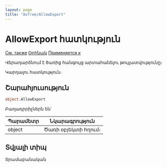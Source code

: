 ```yaml
---
layout: page
title: "AsTree/AllowExport"
---
```

#  AllowExport հատկություն

[См. также](../Astree.html) [Օրինակ](../../Examples/E_AsTree.html) [Применяется к](../Astree.md)

Վերադարձնում է ծառից հանգույց արտահանելու թույլատվությունը։

Կարդալու հատկություն։

## Շարահյուսություն

``` vb
object.AllowExport
```

Բաղադրրիչներն են՝


| Պարամետր | Նկարագրություն |
|--|--|
| object| Ծառի օբյեկտի հղում։ |

## Տվյալի տիպ

Տրամաբանական
